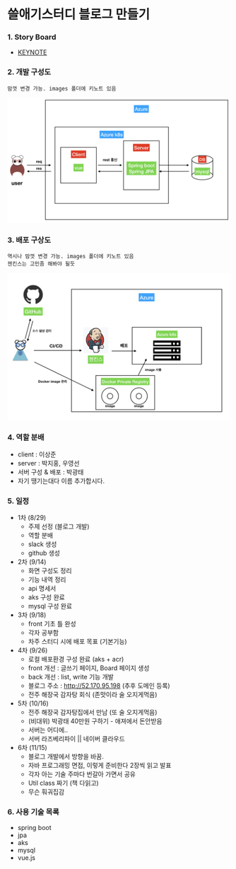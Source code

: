 # 쓸애기스터디 블로그 만들기

### 1. Story Board

- [KEYNOTE](./ztc/images/makeBlog.pdf)

### 2. 개발 구성도
```
맘껏 변경 가능. images 폴더에 키노트 있음
```
![Alt text](./ztc/images/devBlueprint.png)

### 3. 배포 구상도
```
역시나 맘껏 변경 가능. images 폴더에 키노트 있음
젠킨스는 고민좀 해봐야 될듯
```
![Alt text](./ztc/images/cicd_blueprint.png)

### 4. 역할 분배
- client : 이상준
- server : 박지홍, 우영선
- 서버 구성 & 배포 : 박광태
- 자기 땡기는대다 이름 추가합시다.

### 5. 일정
- 1차 (8/29)
    - 주제 선정 (블로그 개발)
    - 역할 분배
    - slack 생성
    - github 생성
- 2차 (9/14)  
    - 화면 구성도 정리
    - 기능 내역 정리
    - api 명세서
    - aks 구성 완료
    - mysql 구성 완료
- 3차 (9/18)
    - front 기초 틀 완성
    - 각자 공부함
    - 차주 스터디 시에 배포 목표 (기본기능)
- 4차 (9/26)
    - 로컬 배포환경 구성 완료 (aks + acr)
    - front 개선 : 글쓰기 페이지, Board 페이지 생성
    - back 개선 : list, write 기능 개발
    - 블로그 주소 : http://52.170.95.198 (추후 도메인 등록)
    - 전주 해장국 감자탕 회식 (존맛이라 술 오지게먹음)
- 5차 (10/16)
    - 전주 해장국 감자탕집에서 만남 (또 술 오지게먹음)
    - (비대위) 박광태 40만원 구하기 - 애져에서 돈안받음
    - 서버는 어디에.. 
    - 서버 라즈베리파이 || 네이버 클라우드 
- 6차 (11/15)
    - 블로그 개발에서 방향을 바꿈.
    - 자바 프로그래밍 면접, 이렇게 준비한다 2장씩 읽고 발표
    - 각자 아는 기술 주마다 번갈아 가면서 공유
    - Util class 짜기 (책 다읽고)
    - 무슨 훠궈집감

### 6. 사용 기술 목록
- spring boot
- jpa
- aks
- mysql
- vue.js
